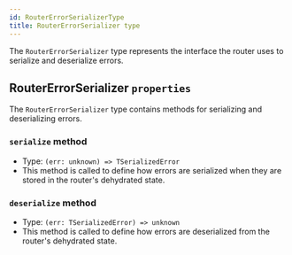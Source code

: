 ```yaml
---
id: RouterErrorSerializerType
title: RouterErrorSerializer type
---
```


The `RouterErrorSerializer` type represents the interface the router uses to serialize and deserialize errors.

## RouterErrorSerializer `properties`

The `RouterErrorSerializer` type contains methods for serializing and deserializing errors.

### `serialize` method

- Type: `(err: unknown) => TSerializedError`
- This method is called to define how errors are serialized when they are stored in the router's dehydrated state.

### `deserialize` method

- Type: `(err: TSerializedError) => unknown`
- This method is called to define how errors are deserialized from the router's dehydrated state.
